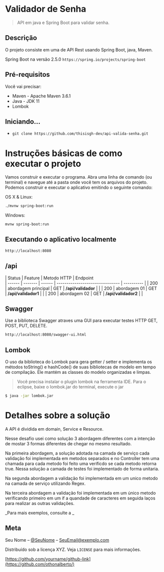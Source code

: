 

# Validador de Senha
 >API em java e Spring Boot para validar senha.

## Descrição

O projeto consiste em uma de API Rest usando Spring Boot, java, Maven.

 Spring Boot na versão 2.5.0 
``https://spring.io/projects/spring-boot`` 

## Pré-requisitos
Você vai precisar:
* Maven - Apache Maven 3.6.1
* Java - JDK 11
* Lombok 

## Iniciando...

- `git clone https://github.com/thisisgh-dev/api-valida-senha.git`

  
# Instruções básicas de como executar o projeto

Vamos construir e executar o programa. Abra uma linha de comando (ou terminal) e navegue até a pasta onde você tem os arquivos do projeto. Podemos construir e executar o aplicativo emitindo o seguinte comando:

OS X & Linux:

```sh
./mvnw spring-boot:run
```

Windows:

```sh
mvnw spring-boot:run
```
## Executando o aplicativo localmente


```sh
http://localhost:8080
```
## /api

| Status | Feature | Metodo HTTP | Endpoint                            
| ------ | ------- | ------ | -------------------------------- | ---------- |
| 200   | abordagem principal | GET | **/api/validador** |  |
| 200   | abordagem 01 | GET | **/api/validador1** | |
| 200   | abordagem 02 | GET | **/api/validador2** | |


## Swagger
Use a biblioteca Swagger atraves uma GUI para executar testes HTTP GET, POST, PUT, DELETE.

```sh
http://localhost:8080/swagger-ui.html
```
## Lombok
O uso da biblioteca do Lombok para gera getter / setter e implementa os métodos toString() e hashCode() de suas bibliotecas de modelo em tempo de compilação. Ele mantém as classes do modelo organizadas e limpas. 
>Você precisa instalar o plugin lombok na ferramenta IDE. Para o eclipse, baixe o lombok.jar do terminal, execute o jar
```sh
$ java -jar lombok.jar
```

# Detalhes sobre a solução

A API é dividida em domain, Service e Resource.

Nesse desafio usei como solução 3 abordagem diferentes com a intenção de mostar 3 formas diferentes de chegar no mesmo resultado.

Na primeira abordagem, a solução adotada na camada de serviço cada validação foi implementada em metodos separados e no Controller tem uma chamada para cada metodo foi feito uma verificdo se cada metodo retorna true.
Nessa solução a camada de testes foi implementado de forma unitaria.

Na segunda abordagem a validação foi implementada em um unico metodo na camada de serviço utilizando Regex.

Na terceira abordagem a validação foi implementada em um único metodo verificando primeiro em um if a quandade de caracteres em seguida laços para realizar as outras validações.


_Para mais exemplos, consulte a _ 







## Meta

Seu Nome – [@SeuNome](https://twitter.com/...) – SeuEmail@exemplo.com

Distribuído sob a licença XYZ. Veja `LICENSE` para mais informações.

[https://github.com/yourname/github-link](https://github.com/othonalberto/)

